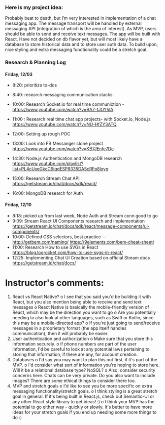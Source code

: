 ### Here is my project idea:
Probably beat to death, but I’m very interested in implementation of a chat messaging app.
The message transport will be handled by external messaging API (integration of which is the area of interest). 
As MVP, users should be able to send and receive text messages.
The app will be built with React.
Have not decided on db flavor yet, but will most likely have a database to store historical data and to store user auth data. 
To build upon, nice styling and extra messaging functionality could be a stretch goal.



### Research & Planning Log
#### Friday, 12/03
* 8:20: prioritize to-dos
* 8:40: research messaging communication stacks
* 10:00: Research Socket.io for real time communiction - https://www.youtube.com/watch?v=BAZ-tJOYhlA

* 11:00 : Research real time chat app projects- with Socket.io, Node.js
https://www.youtube.com/watch?v=NU-HfZY3ATQ

* 12:00: Setting up rough POC 

* 13:00: Look into FB Messanger clone project
https://www.youtube.com/watch?v=KB7JEnfc7Dc

* 14:30: Node.js Authentication and MongoDB research
https://www.youtube.com/playlist?list=PL4cUxeGkcC9iqqESP8335DA5cRFp8loyp

* 15:00: Research Stream Chat API
https://getstream.io/chat/docs/sdk/react/

* 16:00: MongoDB research for Auth

#### Friday, 12/10
* 8:18: picked up from last week, Node Auth and Stream conn good to go
* 9:09: Stream React UI Components research and implementation
https://getstream.io/chat/docs/sdk/react/message-components/ui-components/
* 10:00: Defined CSS selectors, best practice -- 
http://getbem.com/naming/
https://9elements.com/bem-cheat-sheet/
* 11:00: Research How to use SVGs in React
https://blog.logrocket.com/how-to-use-svgs-in-react/
* 12:25: Implementing Chat UI Creation based on official Stream docs
https://getstream.io/chat/docs/


Instructor's comments:
====================
1.	React vs React Native?
o	I see that you said you'd be building it with React, but you also mention being able to receive and send text messages 
o	React Native is basically the mobile-friendly version of React, which may be the direction you want to go
o	Are you potentially needing to also look at other languages, such as Swift or Kotlin, since this may be a mobile-directed app?
o	If you're just going to send/receive messages in a proprietary format (the app itself handles communication), then it will probably be easier. 
2.	User authentication and authorization
o	Make sure that you store this information securely.
o	If phone numbers are part of the user information, I'd be careful to look at any potential laws pertaining to storing that information, if there are any, for account creation. 
3.	Databases
o	I'd say you may want to plan this out first, if it's part of the MVP. 
o	I'd consider what sort of information you're hoping to store here. Will it be a relational database type? NoSQL? 
o	Also, consider security concerns here. Chats can be very private. Do you also want to include images? There are some ethical things to consider there too. 
4.	MVP and stretch goals 
o	I'd like to see you be more specific on extra messaging functionality/stretch goals. 
o	I think styling is a great stretch goal in general. If it's being built in React.js, check out Semantic-UI or any other React style library to get ideas! :) 
o	I think your MVP has the potential to go either way - quickly or slowly. It's better to have more ideas for your stretch goals if you end up needing some more things to do :) 
